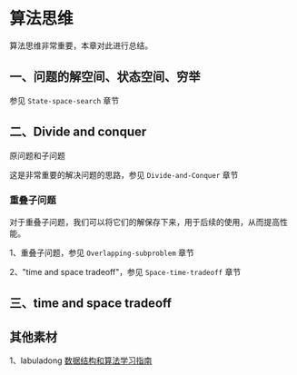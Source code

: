 # 算法思维

算法思维非常重要，本章对此进行总结。

## 一、问题的解空间、状态空间、穷举

参见 `State-space-search` 章节



## 二、Divide and conquer

原问题和子问题

这是非常重要的解决问题的思路，参见 `Divide-and-Conquer` 章节

### 重叠子问题

对于重叠子问题，我们可以将它们的解保存下来，用于后续的使用，从而提高性能。

1、重叠子问题，参见 `Overlapping-subproblem` 章节

2、"time and space tradeoff"，参见 `Space-time-tradeoff` 章节



## 三、time and space tradeoff



## 其他素材

1、labuladong [数据结构和算法学习指南](https://mp.weixin.qq.com/s?__biz=MzAxODQxMDM0Mw==&mid=2247484852&idx=1&sn=85b50b8b0470bb4897e517955f4e5002&scene=21#wechat_redirect)

